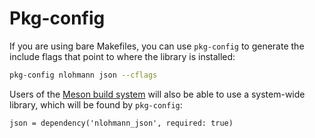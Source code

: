 # Pkg-config

If you are using bare Makefiles, you can use `pkg-config` to generate the include flags that point to where the library is installed:

```sh
pkg-config nlohmann json --cflags
```

Users of the [Meson build system](package_managers.md#meson) will also be able to use a system-wide library, which will be found by `pkg-config`:

```meson
json = dependency('nlohmann_json', required: true)
```
